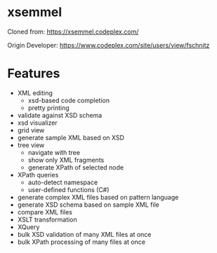 # xsemmel
Cloned from: https://xsemmel.codeplex.com/

Origin Developer: https://www.codeplex.com/site/users/view/fschnitz

# Features

* XML editing
  * xsd-based code completion
  * pretty printing
* validate against XSD schema
* xsd visualizer
* grid view
* generate sample XML based on XSD
* tree view
  * navigate with tree
  * show only XML fragments
  * generate XPath of selected node
* XPath queries
  * auto-detect namespace
  * user-defined functions (C#)
* generate complex XML files based on pattern language
* generate XSD schema based on sample XML file
* compare XML files
* XSLT transformation
* XQuery
* bulk XSD validation of many XML files at once
* bulk XPath processing of many files at once
